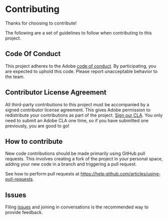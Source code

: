 # Contributing

Thanks for choosing to contribute!

The following are a set of guidelines to follow when contributing to this project.

## Code Of Conduct

This project adheres to the Adobe [code of conduct](CODE_OF_CONDUCT.md). By participating, you are expected to uphold this code. Please report unacceptable behavior to the team.

## Contributor License Agreement

All third-party contributions to this project must be accompanied by a signed contributor license agreement. This gives Adobe permission to redistribute your contributions as part of the project. [Sign our CLA](http://opensource.adobe.com/cla.html). You only need to submit an Adobe CLA one time, so if you have submitted one previously, you are good to go!

## How to contribute

New code contributions should be made primarily using GitHub pull requests. This involves creating a fork of the project in your personal space, adding your new code in a branch and triggering a pull request.

See how to perform pull requests at https://help.github.com/articles/using-pull-requests.

## Issues

Filing [issues](https://github.com/adobe/commerce-cif-api/issues) and joining in conversations is the recommended way to provide feedback.

